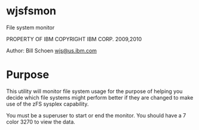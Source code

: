 # wjsfsmon

File system monitor

PROPERTY OF IBM
COPYRIGHT IBM CORP. 2009,2010

Author: Bill Schoen <wjs@us.ibm.com>

# Purpose
This utility will monitor file system usage for the purpose of
helping you decide which file systems might perform better if
they are changed to make use of the zFS sysplex capability.

You must be a superuser to start or end the monitor.
You should have a 7 color 3270 to view the data.
